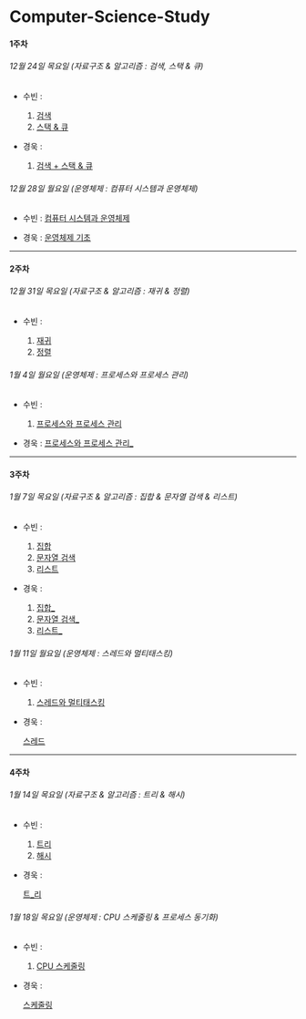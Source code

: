 # Computer-Science-Study

#### 1주차 

###### 12월 24일 목요일 (자료구조 & 알고리즘 : 검색, 스택 & 큐)

- 수빈 : 

  [검색]: https://www.notion.so/5d76289e9e1248769f9156f98bc953f3
  [스택 & 큐]: https://www.notion.so/2e8773febdd64c259f8de3a3ed1e949b
  [컴퓨터 시스템과 운영체제]: https://www.notion.so/d56ffa3073ae4bf98db882ed0187c467

  1. [검색]
  2. [스택 & 큐]

- 경욱 : 
  
  [검색 + 스택 & 큐]: https://ku-na.tistory.com/2
  [운영체제 기초]: https://ku-na.tistory.com/3
  
  1. [검색 + 스택 & 큐]



###### 12월 28일 월요일 (운영체제 : 컴퓨터 시스템과 운영체제)

- 수빈 :  [컴퓨터 시스템과 운영체제]

- 경욱 : [운영체제 기초]

  
------

#### 2주차 

###### 12월 31일 목요일 (자료구조 & 알고리즘 : 재귀 & 정렬)

- 수빈 : 

  [재귀]: https://www.notion.so/ebfc54f54f1e461390c70bd0d6a79f97
[정렬]: https://www.notion.so/9515e9ab7e44496592ed61f49ca5083a

  

  1. [재귀]
  2. [정렬]



###### 1월 4일 월요일 (운영체제 : 프로세스와 프로세스 관리)

- 수빈 : 

  [프로세스와 프로세스 관리]: https://www.notion.so/7ac4c67bebd1457892a66addef20fdf8

  1. [프로세스와 프로세스 관리]
  
[프로세스와 프로세스 관리_]: https://ku-na.tistory.com/5

  - 경욱 : [프로세스와 프로세스 관리_]

    


------

#### 3주차 

###### 1월 7일 목요일 (자료구조 & 알고리즘 : 집합 & 문자열 검색 & 리스트)

- 수빈 : 

  [집합]: https://www.notion.so/a22acd4596694a2c98d1f9c85ec4c1dc
  [문자열 검색]: https://www.notion.so/66b959fd1cad4ccda41dedb240e84af9
  [리스트]: https://www.notion.so/b557dc9f73274dba9d00b6324c274613

  1. [집합]
  2. [문자열 검색]
  3. [리스트]
  
- 경욱 : 

  [집합_]: https://ku-na.tistory.com/6?category=988999
  [문자열 검색_]: https://ku-na.tistory.com/7?category=988999
  [리스트_]: https://ku-na.tistory.com/8
  
  1. [집합_]
  2. [문자열 검색_]
  3. [리스트_]



###### 1월 11일 월요일 (운영체제 : 스레드와 멀티태스킹)

- 수빈 : 

  [스레드와 멀티태스킹]: https://www.notion.so/1a686cf12f684c8fb7f15d63a7125eb2

  1. [스레드와 멀티태스킹]
  
 - 경욱 : 

   [스레드]: https://ku-na.tistory.com/9
    [스레드]



------

#### 4주차 

###### 1월 14일 목요일 (자료구조 & 알고리즘 : 트리 & 해시)

- 수빈 : 

  [트리]: https://www.notion.so/a3cfc76bb54b4c8e8ed63e62bc449921
  [해시]: https://www.notion.so/f6e36c5f9ae04196977276fbaa5222f3

  1. [트리]
  2. [해시]


- 경욱 :

  [트_리]: https://ku-na.tistory.com/10
  [트_리]



###### 1월 18일 목요일 (운영체제 : CPU 스케줄링 & 프로세스 동기화)

- 수빈 :

  [CPU 스케줄링]: https://www.notion.so/CPU-5ab40ad244314f10b5442e1d2b2d2657

  1. [CPU 스케줄링]

- 경욱 : 

  [스케줄링]: https://ku-na.tistory.com/11
  
  [스케줄링]
